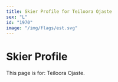 ```yaml
---
title: Skier Profile for Teiloora Ojaste
sex: "L"
id: "1970"
image: "/img/flags/est.svg" 
---
```


# Skier Profile

This page is for: Teiloora Ojaste.
    